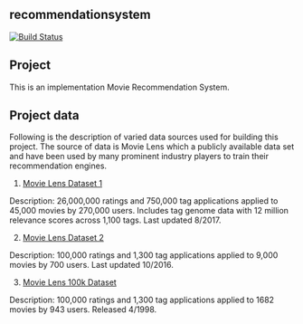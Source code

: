 ## recommendationsystem
[![Build Status](https://travis-ci.org/uwescience/recommendationsystem.svg?branch=master)](https://travis-ci.org/uwescience/recommendationsystem)

## Project

This is an implementation Movie Recommendation System. 

## Project data

Following is the description of varied data sources used for building this project. The source of data is Movie Lens which a publicly available data set and have been used by many prominent industry players to train their recommendation engines.

1. [Movie Lens Dataset 1](http://grouplens.org/datasets/movielens/latest/)

Description: 26,000,000 ratings and 750,000 tag applications applied to 45,000 movies by 270,000 users. Includes tag genome data with 12 million relevance scores across 1,100 tags. Last updated 8/2017.

2. [Movie Lens Dataset 2](http://grouplens.org/datasets/movielens/latest/)

Description: 100,000 ratings and 1,300 tag applications applied to 9,000 movies by 700 users. Last updated 10/2016.

3. [Movie Lens 100k Dataset](http://grouplens.org/datasets/movielens/100k/)

Description: 100,000 ratings and 1,300 tag applications applied to 1682 movies by 943 users. Released 4/1998.






